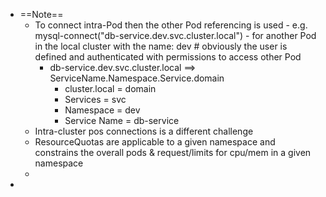 - ==Note==
	- To connect intra-Pod then the other Pod referencing is used - e.g. mysql-connect("db-service.dev.svc.cluster.local")   - for another Pod in the local cluster with the name: dev # obviously the user is defined and authenticated with permissions to access other Pod
		- db-service.dev.svc.cluster.local ==> ServiceName.Namespace.Service.domain
			- cluster.local   = domain
			- Services = svc
			- Namespace = dev
			- Service Name = db-service
	- Intra-cluster pos connections is a different challenge
	- ResourceQuotas are applicable to a given namespace and constrains the overall pods & request/limits for cpu/mem in a given namespace
	-
-